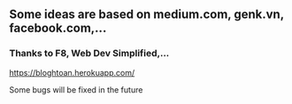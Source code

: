 ## Some ideas are based on medium.com, genk.vn, facebook.com,...

### Thanks to F8, Web Dev Simplified,...

https://bloghtoan.herokuapp.com/

Some bugs will be fixed in the future
